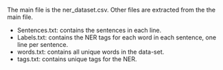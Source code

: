 The main file is the ner_dataset.csv. Other files are extracted from the the main file. 
 - Sentences.txt: contains the sentences in each line.
 - Labels.txt: contains the NER tags for each word in each sentence, one line per sentence.
 - words.txt: contains all unique words in the data-set.
 - tags.txt: contains unique tags for the NER. 
